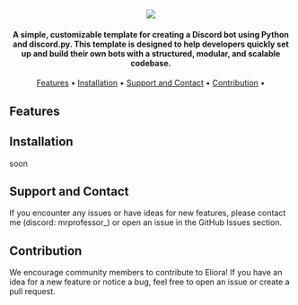 <h1 align="center">
  <img src="https://cdn.discordapp.com/attachments/1273994364854734942/1283360226057261076/Bez_nazwy.png?ex=66e2b5d9&is=66e16459&hm=902aec296eee2b0c136952bbe1f4337f337fee27422d26e451b5da9687c47e3c&">
</h1>

<h4 align="center">
A simple, customizable template for creating a Discord bot using Python and discord.py. This template is designed to help developers quickly set up and build their own bots with a structured, modular, and scalable codebase.
</h4>

<!--
<p align="center">
  <a href="">
    <img src="https://img.shields.io/discord/1207776900785643541?style=flat&logo=discord&logoColor=%23ffffff&label=Alora%20%F0%9F%87%B5%F0%9F%87%B1&labelColor=%23697ec4&color=%237289da">
  </a>
</p>
-->

<p align="center">
  <a href="#features">Features</a> •
  <a href="#installation">Installation</a> •
  <a href="#support-and-contact">Support and Contact</a> •
  <a href="#contribution">Contribution</a> •
</p>

## Features
<!--
Command Handling: Easy-to-use command handler for adding and managing bot commands.
Event Handling: Simple event handler to respond to various Discord events.
Config Management: Centralized configuration management using environment variables.
Error Handling: Graceful error handling for commands and events.
Cogs Support: Supports the use of cogs for better code organization.
Logging: Integrated logging for debugging and monitoring purposes.
-->

## Installation
soon

## Support and Contact
If you encounter any issues or have ideas for new features, please contact me (discord: mrprofessor_) or open an issue in the GitHub Issues section.

## Contribution
We encourage community members to contribute to Eliora! If you have an idea for a new feature or notice a bug, feel free to open an issue or create a pull request.
